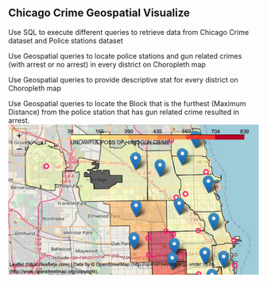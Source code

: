 ## Chicago Crime Geospatial Visualize

Use SQL to execute different queries to retrieve data from Chicago Crime dataset and Police stations dataset


Use Geospatial queries to locate police stations and gun related crimes (with arrest or no arrest) in every district on Choropleth map


Use Geospatial queries to provide descriptive stat for every district on Choropleth map


Use Geospatial queries to locate the Block that is the furthest (Maximum Distance) from the police station that has gun related crime resulted in arrest.
![Alt text](/map.png)
